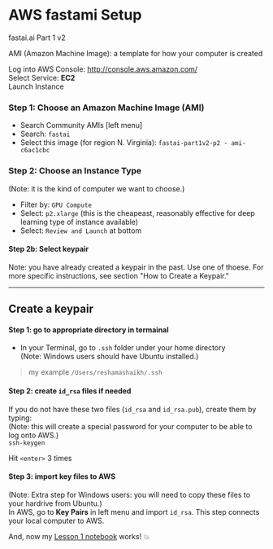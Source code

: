 # AWS fastami Setup
fastai.ai Part 1 v2  

AMI (Amazon Machine Image):  a template for how your computer is created



Log into AWS Console:  http://console.aws.amazon.com/  
Select Service:  **EC2**  
Launch Instance

### Step 1:  Choose an Amazon Machine Image (AMI)
* Search Community AMIs [left menu]
* Search:  `fastai`
* Select this image (for region N. Virginia):  `fastai-part1v2-p2 - ami-c6ac1cbc`


### Step 2:  Choose an Instance Type
(Note:  it is the kind of computer we want to choose.)  
* Filter by:  `GPU Compute`
* Select:  `p2.xlarge`   (this is the cheapeast, reasonably effective for deep learning type of instance available)
* Select: `Review and Launch` at bottom

#### Step 2b:  Select keypair
Note:  you have already created a keypair in the past.  Use one of thoese.  For more specific instructions, see section "How to Create a Keypair."

---
## Create a keypair  

#### Step 1:  go to appropriate directory in termainal
* In your Terminal, go to `.ssh` folder under your home directory  
(Note:  Windows users should have Ubuntu installed.)  
>my example
`/Users/reshamashaikh/.ssh`

#### Step 2:  create `id_rsa` files if needed
If you do not have these two files (`id_rsa` and `id_rsa.pub`), create them by typing:  
(Note:  this will create a special password for your computer to be able to log onto AWS.)  
`ssh-keygen`

Hit `<enter>` 3 times

#### Step 3:  import key files to AWS
(Note:  Extra step for Windows users:  you will need to copy these files to your hardrive from Ubuntu.)  
In AWS, go to **Key Pairs** in left menu and import `id_rsa`.  This step connects your local computer to AWS.  

 


And, now my [Lesson 1 notebook](https://s.users.crestle.com/u-fqnc8t2x12/notebooks/courses/fastai/courses/dl1/lesson1.ipynb) works!  :boom:



